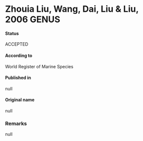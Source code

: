 # Zhouia Liu, Wang, Dai, Liu & Liu, 2006 GENUS

#### Status
ACCEPTED

#### According to
World Register of Marine Species

#### Published in
null

#### Original name
null

### Remarks
null